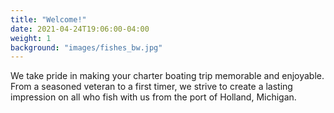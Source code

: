 ```yaml
---
title: "Welcome!"
date: 2021-04-24T19:06:00-04:00
weight: 1
background: "images/fishes_bw.jpg"
---
```


We take pride in making your charter boating trip memorable and enjoyable. From a seasoned veteran to a first timer, we strive to create a lasting impression on all who fish with us from the port of Holland, Michigan.
